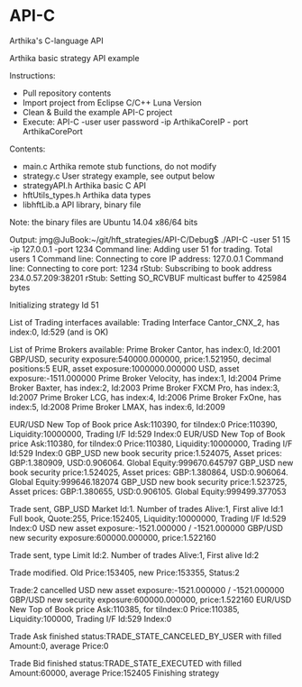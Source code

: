 # API-C
Arthika's C-language API

Arthika basic strategy API example

Instructions:
- Pull repository contents
- Import project from Eclipse C/C++ Luna Version
- Clean & Build the example API-C project
- Execute: API-C -user user password -ip ArthikaCoreIP - port ArthikaCorePort

Contents:
- main.c 			Arthika remote stub functions, do not modify
- strategy.c 		User strategy example, see output below 
- strategyAPI.h 	Arthika basic C API
- hftUtils_types.h	Arthika data types
- libhftLib.a		API library, binary file

Note: the binary files are Ubuntu 14.04 x86/64 bits

Output:
jmg@JuBook:~/git/hft_strategies/API-C/Debug$ ./API-C -user 51 15 -ip 127.0.0.1 -port 1234
Command line: Adding user 51 for trading. Total users 1
Command line: Connecting to core IP address: 127.0.0.1
Command line: Connecting to core port: 1234
rStub: Subscribing to book address 234.0.57.209:38201
rStub: Setting SO_RCVBUF multicast buffer to 425984 bytes

Initializing strategy Id 51

List of Trading interfaces available:
Trading Interface Cantor_CNX_2, has index:0, Id:529 (and is OK)

List of Prime Brokers available:
Prime Broker Cantor, has index:0, Id:2001
	GBP/USD, security exposure:540000.000000, price:1.521950, decimal positions:5
	EUR, asset exposure:1000000.000000
	USD, asset exposure:-1511.000000
Prime Broker Velocity, has index:1, Id:2004
Prime Broker Baxter, has index:2, Id:2003
Prime Broker FXCM Pro, has index:3, Id:2007
Prime Broker LCG, has index:4, Id:2006
Prime Broker FxOne, has index:5, Id:2008
Prime Broker LMAX, has index:6, Id:2009

EUR/USD New Top of Book price Ask:110390, for tiIndex:0
	Price:110390, Liquidity:10000000, Trading I/F Id:529 Index:0
EUR/USD New Top of Book price Ask:110380, for tiIndex:0
	Price:110380, Liquidity:10000000, Trading I/F Id:529 Index:0
GBP_USD new book security price:1.524075, Asset prices: GBP:1.380909, USD:0.906064. Global Equity:999670.645797
GBP_USD new book security price:1.524025, Asset prices: GBP:1.380864, USD:0.906064. Global Equity:999646.182074
GBP_USD new book security price:1.523725, Asset prices: GBP:1.380655, USD:0.906105. Global Equity:999499.377053


Trade sent, GBP_USD Market Id:1. Number of trades Alive:1, First alive Id:1
	Full book, Quote:255, Price:152405, Liquidity:10000000, Trading I/F Id:529 Index:0
USD new asset exposure:-1521.000000 / -1521.000000
GBP/USD new security exposure:600000.000000, price:1.522160


Trade sent, type Limit Id:2. Number of trades Alive:1, First alive Id:2


Trade modified. Old Price:153405, new Price:153355, Status:2


Trade:2 cancelled
USD new asset exposure:-1521.000000 / -1521.000000
GBP/USD new security exposure:600000.000000, price:1.522160
EUR/USD New Top of Book price Ask:110385, for tiIndex:0
	Price:110385, Liquidity:100000, Trading I/F Id:529 Index:0

Trade Ask finished status:TRADE_STATE_CANCELED_BY_USER with filled Amount:0, average Price:0

Trade Bid finished status:TRADE_STATE_EXECUTED with filled Amount:60000, average Price:152405
Finishing strategy

